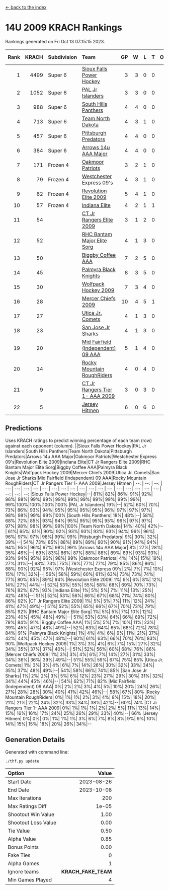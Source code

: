 [<- back to the index](readme.md)
# 14U 2009 KRACH Rankings
Rankings generated on Fri Oct 13 07:15:15 2023.

Rank|KRACH|Subdivision|Team|GP|W|L|T|OTW|OTL|SoS|Exp Wins|Win Diff
---:|---:|:---|:---|---:|---:|---:|---:|---:|---:|---:|---:|---:
1|4499|Super 6|[Sioux Falls Power Hockey](https://gamesheetstats.com/seasons/3664/teams/140999/schedule)|3|3|0|0|0|0|196|3.8|-0.0
2|1052|Super 6|[PAL Jr Islanders](https://gamesheetstats.com/seasons/3664/teams/140990/schedule)|3|3|0|0|0|0|41|3.9|0.0
3|988|Super 6|[South Hills Panthers](https://gamesheetstats.com/seasons/3664/teams/160166/schedule)|4|4|0|0|0|0|31|4.9|0.0
4|713|Super 6|[Team North Dakota](https://gamesheetstats.com/seasons/3664/teams/141001/schedule)|4|3|1|0|0|0|948|3.8|-0.0
5|457|Super 6|[Pittsburgh Predators](https://gamesheetstats.com/seasons/3664/teams/140995/schedule)|4|4|0|0|0|0|14|4.9|0.0
6|384|Super 6|[Arrows 14u AAA Major](https://gamesheetstats.com/seasons/3664/teams/140993/schedule)|4|4|0|0|0|0|12|4.9|0.0
7|171|Frozen 4|[Oakmoor Patriots](https://gamesheetstats.com/seasons/3664/teams/141002/schedule)|3|2|1|0|1|0|196|2.8|-0.0
8|79|Frozen 4|[Westchester Express 09's](https://gamesheetstats.com/seasons/3664/teams/140992/schedule)|4|3|1|0|0|1|28|3.9|0.0
9|62|Frozen 4|[Revolution Elite 2009](https://gamesheetstats.com/seasons/3664/teams/140996/schedule)|5|4|1|0|0|0|16|4.9|0.0
10|57|Frozen 4|[Indiana Elite](https://gamesheetstats.com/seasons/3664/teams/144344/schedule)|4|2|1|1|0|0|31|3.4|0.0
11|54||[CT Jr Rangers Elite 2009](https://gamesheetstats.com/seasons/3664/teams/140980/schedule)|3|1|2|0|1|0|297|1.9|0.0
12|52||[RHC Bantam Major Elite Sorg](https://gamesheetstats.com/seasons/3664/teams/140985/schedule)|4|1|3|0|0|0|449|1.9|0.0
13|50||[Biggby Coffee AAA](https://gamesheetstats.com/seasons/3664/teams/144343/schedule)|7|2|5|0|0|1|814|2.8|-0.0
14|45||[Palmyra Black Knights](https://gamesheetstats.com/seasons/3664/teams/140997/schedule)|8|3|5|0|0|0|267|3.9|0.0
15|30||[Wolfpack Hockey 2009](https://gamesheetstats.com/seasons/3664/teams/140986/schedule)|7|3|4|0|0|1|120|3.9|0.0
16|28||[Mercer Chiefs 2009](https://gamesheetstats.com/seasons/3664/teams/140987/schedule)|10|4|5|1|1|0|120|5.4|0.0
17|27||[Utica Jr. Comets](https://gamesheetstats.com/seasons/3664/teams/140994/schedule)|4|1|3|0|0|0|196|1.9|0.0
18|23||[San Jose Jr Sharks](https://gamesheetstats.com/seasons/3664/teams/141003/schedule)|4|1|3|0|0|0|225|1.9|0.0
19|20||[Mid Fairfield (Independent) 09 AAA](https://gamesheetstats.com/seasons/3664/teams/140981/schedule)|5|1|4|0|0|0|104|1.9|0.0
20|14||[Rocky Mountain RoughRiders](https://gamesheetstats.com/seasons/3664/teams/144346/schedule)|4|0|4|0|0|0|1104|0.8|-0.0
21|9||[CT Jr Rangers Tier 1- AAA 2009](https://gamesheetstats.com/seasons/3664/teams/140983/schedule)|3|0|3|0|0|0|201|0.9|0.0
22|5||[Jersey Hitmen](https://gamesheetstats.com/seasons/3664/teams/140988/schedule)|6|0|6|0|0|0|160|0.9|0.0

## Predictions
Uses KRACH ratings to predict winning percentage of each team (row) against each opponent (column).
||Sioux Falls Power Hockey|PAL Jr Islanders|South Hills Panthers|Team North Dakota|Pittsburgh Predators|Arrows 14u AAA Major|Oakmoor Patriots|Westchester Express 09's|Revolution Elite 2009|Indiana Elite|CT Jr Rangers Elite 2009|RHC Bantam Major Elite Sorg|Biggby Coffee AAA|Palmyra Black Knights|Wolfpack Hockey 2009|Mercer Chiefs 2009|Utica Jr. Comets|San Jose Jr Sharks|Mid Fairfield (Independent) 09 AAA|Rocky Mountain RoughRiders|CT Jr Rangers Tier 1- AAA 2009|Jersey Hitmen
| --: | --: | --: | --: | --: | --: | --: | --: | --: | --: | --: | --: | --: | --: | --: | --: | --: | --: | --: | --: | --: | --: | --: 
|Sioux Falls Power Hockey|--| 81%| 82%| 86%| 91%| 92%| 96%| 98%| 99%| 99%| 99%| 99%| 99%| 99%| 99%| 99%| 99%| 99%|100%|100%|100%|100%
|PAL Jr Islanders| 19%|--| 52%| 60%| 70%| 73%| 86%| 93%| 94%| 95%| 95%| 95%| 95%| 96%| 97%| 97%| 97%| 98%| 98%| 99%| 99%|100%
|South Hills Panthers| 18%| 48%|--| 58%| 68%| 72%| 85%| 93%| 94%| 95%| 95%| 95%| 95%| 96%| 97%| 97%| 97%| 98%| 98%| 99%| 99%|100%
|Team North Dakota| 14%| 40%| 42%|--| 61%| 65%| 81%| 90%| 92%| 93%| 93%| 93%| 93%| 94%| 96%| 96%| 96%| 97%| 97%| 98%| 99%| 99%
|Pittsburgh Predators|  9%| 30%| 32%| 39%|--| 54%| 73%| 85%| 88%| 89%| 89%| 90%| 90%| 91%| 94%| 94%| 94%| 95%| 96%| 97%| 98%| 99%
|Arrows 14u AAA Major|  8%| 27%| 28%| 35%| 46%|--| 69%| 83%| 86%| 87%| 88%| 88%| 89%| 89%| 93%| 93%| 93%| 94%| 95%| 96%| 98%| 99%
|Oakmoor Patriots|  4%| 14%| 15%| 19%| 27%| 31%|--| 68%| 73%| 75%| 76%| 77%| 77%| 79%| 85%| 86%| 86%| 88%| 90%| 92%| 95%| 97%
|Westchester Express 09's|  2%|  7%|  7%| 10%| 15%| 17%| 32%|--| 56%| 58%| 59%| 60%| 61%| 63%| 73%| 73%| 74%| 77%| 80%| 85%| 89%| 94%
|Revolution Elite 2009|  1%|  6%|  6%|  8%| 12%| 14%| 27%| 44%|--| 52%| 53%| 55%| 55%| 58%| 68%| 69%| 70%| 73%| 76%| 82%| 87%| 93%
|Indiana Elite|  1%|  5%|  5%|  7%| 11%| 13%| 25%| 42%| 48%|--| 51%| 52%| 53%| 56%| 66%| 67%| 68%| 71%| 74%| 80%| 86%| 92%
|CT Jr Rangers Elite 2009|  1%|  5%|  5%|  7%| 11%| 12%| 24%| 41%| 47%| 49%|--| 51%| 52%| 55%| 65%| 66%| 67%| 70%| 73%| 79%| 85%| 92%
|RHC Bantam Major Elite Sorg|  1%|  5%|  5%|  7%| 10%| 12%| 23%| 40%| 45%| 48%| 49%|--| 51%| 53%| 63%| 64%| 66%| 69%| 72%| 79%| 84%| 91%
|Biggby Coffee AAA|  1%|  5%|  5%|  7%| 10%| 11%| 23%| 39%| 45%| 47%| 48%| 49%|--| 52%| 63%| 64%| 65%| 68%| 72%| 78%| 84%| 91%
|Palmyra Black Knights|  1%|  4%|  4%|  6%|  9%| 11%| 21%| 37%| 42%| 44%| 45%| 47%| 48%|--| 60%| 61%| 63%| 66%| 70%| 76%| 83%| 90%
|Wolfpack Hockey 2009|  1%|  3%|  3%|  4%|  6%|  7%| 15%| 27%| 32%| 34%| 35%| 37%| 37%| 40%|--| 51%| 52%| 56%| 60%| 68%| 76%| 86%
|Mercer Chiefs 2009|  1%|  3%|  3%|  4%|  6%|  7%| 14%| 27%| 31%| 33%| 34%| 36%| 36%| 39%| 49%|--| 51%| 55%| 59%| 67%| 75%| 85%
|Utica Jr. Comets|  1%|  3%|  3%|  4%|  6%|  7%| 14%| 26%| 30%| 32%| 33%| 34%| 35%| 37%| 48%| 49%|--| 54%| 58%| 66%| 74%| 85%
|San Jose Jr Sharks|  1%|  2%|  2%|  3%|  5%|  6%| 12%| 23%| 27%| 29%| 30%| 31%| 32%| 34%| 44%| 45%| 46%|--| 54%| 62%| 71%| 82%
|Mid Fairfield (Independent) 09 AAA|  0%|  2%|  2%|  3%|  4%|  5%| 10%| 20%| 24%| 26%| 27%| 28%| 28%| 30%| 40%| 41%| 42%| 46%|--| 58%| 67%| 80%
|Rocky Mountain RoughRiders|  0%|  1%|  1%|  2%|  3%|  4%|  8%| 15%| 18%| 20%| 21%| 21%| 22%| 24%| 32%| 33%| 34%| 38%| 42%|--| 60%| 74%
|CT Jr Rangers Tier 1- AAA 2009|  0%|  1%|  1%|  1%|  2%|  2%|  5%| 11%| 13%| 14%| 15%| 16%| 16%| 17%| 24%| 25%| 26%| 29%| 33%| 40%|--| 66%
|Jersey Hitmen|  0%|  0%|  0%|  1%|  1%|  1%|  3%|  6%|  7%|  8%|  8%|  9%|  9%| 10%| 14%| 15%| 15%| 18%| 20%| 26%| 34%|--

## Generation Details

Generated with command line:
```
./thf.py update
```

| Option | Value |
| :----- | ----: |
| Start Date | 2023-08-26 |
| End Date | 2023-10-08 |
| Max Iterations | 200 |
| Max Ratings Diff | 1e-05 |
| Shootout Win Value | 1.00 |
| Shootout Loss Value | 0.00 |
| Tie Value | 0.50 |
| Alpha Value | 0.85 |
| Bonus Points | 0.00 |
| Fake Ties | 0 |
| Alpha Games | 1 |
| Ignore teams | __KRACH_FAKE_TEAM__ |
| Min Games Played | 4 |

